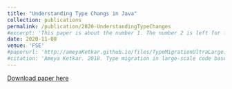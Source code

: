 ```yaml
---
title: "Understanding Type Changs in Java"
collection: publications
permalink: /publication/2020-UnderstandingTypeChanges
#excerpt: 'This paper is about the number 1. The number 2 is left for future work.'
date: 2020-11-08
venue: 'FSE'
#paperurl: 'http://ameyaKetkar.github.io/files/TypeMigrationUltraLarge.pdf'
#citation: 'Ameya Ketkar. 2018. Type migration in large-scale code bases. In Proceedings of the 2018 26th ACM Joint Meeting on European Software Engineering Conference and Symposium on the Foundations of Software Engineering (ESEC/FSE 2018). Association for Computing Machinery, New York, NY, USA, 965–967. DOI:https://doi.org/10.1145/3236024.3275434'
---
```

[Download paper here](http://ameyaketkar.github.io/files//TypeMigrationLargeScaleSRC.pdf)